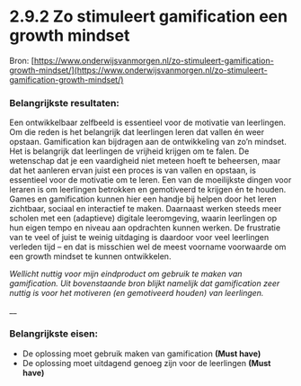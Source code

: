 # 2.9.2 Zo stimuleert gamification een growth mindset

Bron: [https://www.onderwijsvanmorgen.nl/zo-stimuleert-gamification-growth-mindset/](https://www.onderwijsvanmorgen.nl/zo-stimuleert-gamification-growth-mindset/)

### **Belangrijkste resultaten:**

Een ontwikkelbaar zelfbeeld is essentieel voor de motivatie van leerlingen. Om die reden is het belangrijk dat leerlingen leren dat vallen én weer opstaan. Gamification kan bijdragen aan de ontwikkeling van zo’n mindset. Het is belangrijk dat leerlingen de vrijheid krijgen om te falen. De wetenschap dat je een vaardigheid niet meteen hoeft te beheersen, maar dat het aanleren ervan juist een proces is van vallen en opstaan, is essentieel voor de motivatie om te leren. Een van de moeilijkste dingen voor leraren is om leerlingen betrokken en gemotiveerd te krijgen én te houden. Games en gamification kunnen hier een handje bij helpen door het leren zichtbaar, sociaal en interactief te maken. Daarnaast werken steeds meer scholen met een \(adaptieve\) digitale leeromgeving, waarin leerlingen op hun eigen tempo en niveau aan opdrachten kunnen werken. De frustratie van te veel of juist te weinig uitdaging is daardoor voor veel leerlingen verleden tijd – en dat is misschien wel de meest voorname voorwaarde om een growth mindset te kunnen ontwikkelen.

_Wellicht nuttig voor mijn eindproduct om gebruik te maken van gamification. Uit bovenstaande bron blijkt namelijk dat gamification zeer nuttig is voor het motiveren \(en gemotiveerd houden\) van leerlingen._ 

\_\_

### Belangrijkste eisen:

* De oplossing moet gebruik maken van gamification **\(Must have\)**
* De oplossing moet uitdagend genoeg zijn voor de leerlingen **\(Must have\)**



